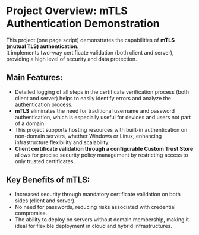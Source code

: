 
# Project Overview: mTLS Authentication Demonstration

This project (one page script) demonstrates the capabilities of **mTLS (mutual TLS) authentication**.  
It implements two-way certificate validation (both client and server), providing a high level of security and data protection.

## Main Features:
- Detailed logging of all steps in the certificate verification process (both client and server) helps to easily identify errors and analyze the authentication process.
- **mTLS** eliminates the need for traditional username and password authentication, which is especially useful for devices and users not part of a domain.
- This project supports hosting resources with built-in authentication on non-domain servers, whether Windows or Linux, enhancing infrastructure flexibility and scalability.
- **Client certificate validation through a configurable Custom Trust Store** allows for precise security policy management by restricting access to only trusted certificates.

## Key Benefits of mTLS:
- Increased security through mandatory certificate validation on both sides (client and server).
- No need for passwords, reducing risks associated with credential compromise.
- The ability to deploy on servers without domain membership, making it ideal for flexible deployment in cloud and hybrid infrastructures.
